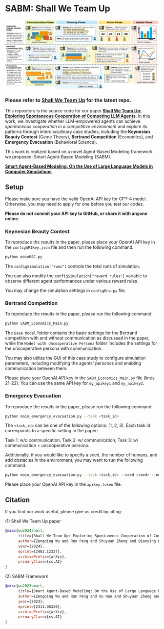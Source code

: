 # SABM: Shall We Team Up

![Workflow](https://github.com/wuzengqing001225/SABM_ShallWeTalk/blob/main/IMG/workflow_overview.jpg?raw=true)

### **Please refer to [Shall We Team Up](https://github.com/wuzengqing001225/SABM_ShallWeTeamUp) for the latest repo.**

This repository is the source code for our paper **[Shall We Team Up: Exploring Spontaneous Cooperation of Competing LLM Agents](https://arxiv.org/abs/2402.12327)**. In this work, we investigate whether LLM-empowered agents can achieve *spontaneous cooperation in a competitive environment* and explore its patterns through interdisciplinary case studies, including the **Keynesian Beauty Contest** (Game Theory), **Bertrand Competition** (Economics), and **Emergency Evacuation** (Behavioral Science).

This work is realized based on a novel Agent-Based Modeling framework we proposed: Smart Agent-Based Modeling (SABM).

**[Smart Agent-Based Modeling: On the Use of Large Language Models in Computer Simulations](https://arxiv.org/abs/2311.06330)**.

## Setup

Please make sure you have the valid OpenAI API key for GPT-4 model. Otherwise, you may need to apply for one before you test our codes.

**Please do not commit your API key to GitHub, or share it with anyone online.**

### Keynesian Beauty Contest

To reproduce the results in the paper, please place your OpenAI API key in the ```configAPIKey.json``` file and then run the following command.

```bash
python mainKBC.py
```

The `configSimulation["runs"]` controls the total runs of simulation.

You can also modify the `configSimulation["reward rules"]` variable to observe different agent performances under various reward rules.

You may change the simulation settings in ```configEnv.py``` file.

### Bertrand Competition

To reproduce the results in the paper, please run the following command.

```bash
python SABM_Economics_Main.py
```

The ```Base Model``` folder contains the basic settings for the Bertrand competition with and without communication as discussed in the paper, while the ```Model with Uncooperative Persona``` folder includes the settings for the uncooperative persona with communication.

You may also utilize the GUI of this case study to configure simulation parameters, including modifying the agents' personas and enabling communication between them.

Please place your OpenAI API key in the ```SABM_Economics_Main.py``` file (lines 21-22). You can use the same API key for ```my_apikey1``` and ```my_apikey2```.


### Emergency Evacuation

To reproduce the results in the paper, please run the following command.

```bash
python main_emergency_evacuation.py --task <task_id>
```

The `<task_id>` can be one of the following options: [1, 2, 3]. Each task id corresponds to a specific setting in the paper:

Task 1: w/o communication; Task 2: w/ communication; Task 3: w/ communication + uncooperative persona.

Additionally, if you would like to specify a seed, the number of humans, and add obstacles in the environment, you may want to run the following command.

```bash
python main_emergency_evacuation.py --task <task_id> --seed <seed> --num_humans <num_humans> --need_obstacle
```

Please place your OpenAI API key in the ```apikey.token``` file.

## Citation

If you find our work useful, please give us credit by citing:

(1) Shall We Team Up paper
```bibtex
@misc{wu2024shall,
      title={Shall We Team Up: Exploring Spontaneous Cooperation of Competing LLM Agents}, 
      author={Zengqing Wu and Run Peng and Shuyuan Zheng and Qianying Liu and Xu Han and Brian Inhyuk Kwon and Makoto Onizuka and Shaojie Tang and Chuan Xiao},
      year={2024},
      eprint={2402.12327},
      archivePrefix={arXiv},
      primaryClass={cs.AI}
}
```

(2) SABM Framework
```bibtex
@misc{wu2023smart,
      title={Smart Agent-Based Modeling: On the Use of Large Language Models in Computer Simulations}, 
      author={Zengqing Wu and Run Peng and Xu Han and Shuyuan Zheng and Yixin Zhang and Chuan Xiao},
      year={2023},
      eprint={2311.06330},
      archivePrefix={arXiv},
      primaryClass={cs.AI}
}
```

